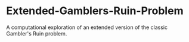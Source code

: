 # Extended-Gamblers-Ruin-Problem
A computational exploration of an extended version of the classic Gambler's Ruin problem.

<!-- Problem statement, (discoveries, derivations, function derivations, observations), how to use, unexplored avenues -->

